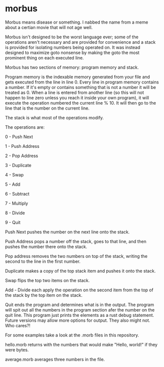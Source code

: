 # morbus
Morbus means disease or something. I nabbed the name from a meme about a certian movie that will not age well.

Morbus isn't designed to be the worst language ever;
some of the operations aren't necessary and are provided for convenience and a stack is provided for isolating numbers being operated on.
It was instead designed to maximize goto nonsense by making the goto the most prominent thing on each executed line.

Morbus has two sections of memory: program memory and stack.

Program memory is the indexable memory generated from your file and gets executed from the line in line 0.
Every line in program memory contains a number. If it's empty or contains something that is not a number it will be treated as 0.
When a line is entered from another line (so this will not happen to line zero unless you reach it inside your own program),
it will execute the operation numbered the current line % 10. It will then go to the line that is the number on the current line.

The stack is what most of the operations modify.

The operations are:

0 - Push Next

1 - Push Address

2 - Pop Address

3 - Duplicate

4 - Swap

5 - Add

6 - Subtract

7 - Multiply

8 - Divide

9 - Quit


Push Next pushes the number on the next line onto the stack.

Push Address pops a number off the stack, goes to that line, and then pushes the number there onto the stack.

Pop address removes the two numbers on top of the stack, writing the second to the line in the first number.

Duplicate makes a copy of the top stack item and pushes it onto the stack.

Swap flips the top two items on the stack.

Add - Divide each apply the operation on the second item from the top of the stack by the top item on the stack.

Quit ends the program and determines what is in the output.
The program will spit out all the numbers in the program section afer the number on the quit line.
This program just prints the elements as a rust debug statement.
Future versions may allow more options for output. They also might not. Who cares?!

For some examples take a look at the .morb files in this repository.

hello.morb returns with the numbers that would make "Hello, world!" if they were bytes.

average.morb averages three numbers in the file.
